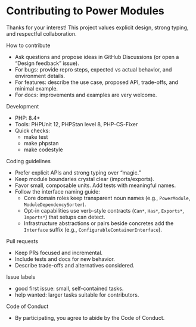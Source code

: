 # Contributing to Power Modules

Thanks for your interest! This project values explicit design, strong typing, and respectful collaboration.

How to contribute
- Ask questions and propose ideas in GitHub Discussions (or open a “Design feedback” issue).
- For bugs: provide repro steps, expected vs actual behavior, and environment details.
- For features: describe the use case, proposed API, trade-offs, and minimal example.
- For docs: improvements and examples are very welcome.

Development
- PHP: 8.4+
- Tools: PHPUnit 12, PHPStan level 8, PHP-CS-Fixer
- Quick checks:
  - make test
  - make phpstan
  - make codestyle

Coding guidelines
- Prefer explicit APIs and strong typing over “magic.”
- Keep module boundaries crystal clear (imports/exports).
- Favor small, composable units. Add tests with meaningful names.
- Follow the interface naming guide:
  - Core domain roles keep transparent noun names (e.g., `PowerModule`, `ModuleDependencySorter`).
  - Opt-in capabilities use verb-style contracts (`Can*`, `Has*`, `Exports*`, `Imports*`) that setups can detect.
  - Infrastructure abstractions or pairs beside concretes add the `Interface` suffix (e.g., `ConfigurableContainerInterface`).

Pull requests
- Keep PRs focused and incremental.
- Include tests and docs for new behavior.
- Describe trade-offs and alternatives considered.

Issue labels
- good first issue: small, self-contained tasks.
- help wanted: larger tasks suitable for contributors.

Code of Conduct
- By participating, you agree to abide by the Code of Conduct.